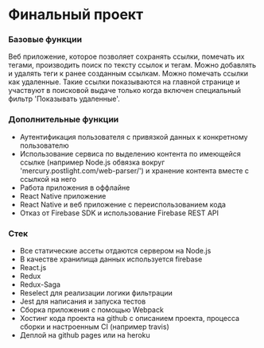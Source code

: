 # Финальный проект

### Базовые функции

Веб приложение, которое позволяет сохранять ссылки, помечать их тегами, производить поиск по тексту ссылок и тегам. Можно добавлять и удалять теги к ранее созданным ссылкам. Можно помечать ссылки как удаленные. Такие ссылки показываются на главной странице и участвуют в поисковой выдаче только когда включен специальный фильтр 'Показывать удаленные'.

### Дополнительные функции

* Аутентификация пользователя с привязкой данных к конкретному пользователю
* Использование сервиса по выделению контента по имеющейся ссылке (например Node.js обвязка вокруг 'mercury.postlight.com/web-parser/') и хранение контента вместе с ссылкой на него
* Работа приложения в оффлайне
* React Native приложение
* React Native и веб приложение с переиспользованием кода
* Отказ от Firebase SDK и использование Firebase REST API

### Стек

* Все статические ассеты отдаются сервером на Node.js
* В качестве хранилища данных используется firebase
* React.js
* Redux
* Redux-Saga
* Reselect для реализации логики фильтрации
* Jest для написания и запуска тестов
* Сборка приложения с помощью Webpack
* Хостинг кода проекта на github с описанием проекта, процесса сборки и настроенным CI (например travis)
* Деплой на github pages или на heroku


